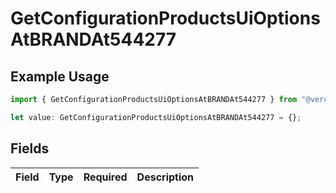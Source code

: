 # GetConfigurationProductsUiOptionsAtBRANDAt544277

## Example Usage

```typescript
import { GetConfigurationProductsUiOptionsAtBRANDAt544277 } from "@vercel/sdk/models/getconfigurationproductsop.js";

let value: GetConfigurationProductsUiOptionsAtBRANDAt544277 = {};
```

## Fields

| Field       | Type        | Required    | Description |
| ----------- | ----------- | ----------- | ----------- |